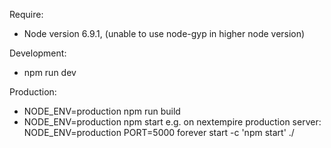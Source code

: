Require:
- Node version 6.9.1, (unable to use node-gyp in higher node version)

Development: 
- npm run dev

Production:
- NODE_ENV=production npm run build
- NODE_ENV=production npm start e.g. on nextempire production server: NODE_ENV=production PORT=5000 forever start -c 'npm start' ./
